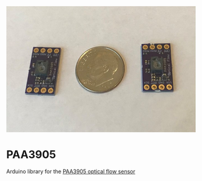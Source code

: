 <a href="https://www.tindie.com/products/onehorse/paa3905-optical-flow-camera/">
<img src="media/paa3905.jpg" width=500></a>

# PAA3905
Arduino library for the
[PAA3905 optical flow sensor](https://www.tindie.com/products/onehorse/paa3905-optical-flow-camera/)
